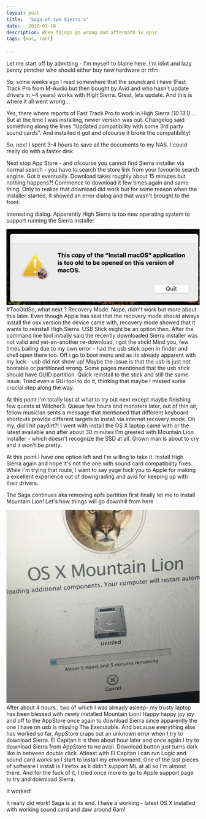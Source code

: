 ```yaml
---
layout:	post
title:	"Saga of two Sierra's"
date:	2018-02-18
description: When things go wrong and aftermath is epic
tags: [mac, rant]

---
```


Let me start off by admitting - I'm myself to blame here. I'm idiot and lazy penny pintcher who should either buy new hardware or rtfm.

So, some weeks ago I read somewhere that the soundcard I have (Fast Track Pro from M-Audio but then bought by Avid and who hasn't update drivers in ~4 years) works with High Sierra. Great, lets update. And this is where it all went wrong...

Yes, there where reports of Fast Track Pro to work in High Sierra *(10.13.1)* ... But at the time I was installing, newer version was out. Changelog said something along the lines "Updated compatibility with some 3rd party sound cards". And installed it got and ofcourse it broke the compatibility!

So, next I spent 3-4 hours to save all the documents to my NAS. I could really do with a faster disk.

Next stop App Store - and ofcourse you cannot find Sierra installer via normal search - you have to search the store link from your favourite search engine. Got it eventually. Download takes roughly about 15 minutes but nothing happens?! Commence to download it few times again and same thing. Only to realize that download did work but for some reason when the installer started, it showed an error dialog and that wasn't brought to the front.

Interesting dialog. Apparently High Sierra is too new operating system to support running the Sierra installer.

![](/img/1*rbLbDiSyMbHhGZBo3b2uag.png)#TooOldSo, what next ? Recovery Mode. Nope, didn't work but more about this later. Even though Apple has said that the recovery mode should always install the osx version the device came with, recovery mode showed that it wants to reinstall High Sierra. USB Stick might be an option then. After the command line tool initially said the recently downloaded Sierra installer was not valid and yet-an-another re-download, i got the stick! Mind you, few times bailing due to my own error - had the usb stick open in finder and shell open there too. Off i go to boot menu and as its already apparent with my luck - usb did not show up! Maybe the issue is that the usb is just not bootable or partitioned wrong. Some pages mentioned that the usb stick should have GUID partition. Quick reinstall to the stick and still the same issue. Tried even a GUI tool to do it, thinking that maybe I missed some crucial step along the way.

At this point I'm totally lost at what to try out next except maybe finishing few quests at Witcher3. Queue few hours and monsters later, out of thin air, fellow musician sents a message that mentioned that different keyboard shortcuts provide different targets to install via internet recovery mode. Oh my, did I hit paydirt?! I went with install the OS X laptop came with or the latest available and after about 30 minutes I'm greeted with Mountain Lion installer - which doesn't recognize the SSD at all. Grown man is about to cry and it won't be pretty.

At this point I have one option left and I'm willing to take it. Install High Sierra again and hope it's not the one with sound card compatibility fixes. While I'm trying that route, I want to say yuge fuck you to Apple for making a excellent experience out of downgrading and avid for keeping up with their drivers.

The Saga continues aka removing apfs partition first finally let me to install Mountain Lion! Let's how things will go downhill from here

![](/img/1*uzW34cTthkF0kcgv8zaX2w@2x.jpeg)After about 4 hours , two of which I was already asleep- my trusty laptop has been blessed with newly installed Mountain Lion! Happy happy joy joy and off to the AppStore once again to download Sierra since apparently the one I have on usb is missing The Executable. And because everything else has worked so far, AppStore craps out an unknown error when I try to download Sierra. El Capitan it is then about hour later and once again I try to download Sierra from AppStore to no avail. Download button just turns dark like in between double click. Atleast with El Capitan I can run Logic and sound card works so I start to install my environment. One of the last pieces of software I install is Firefox as it didn't support ML at all so I'm almost there. And for the fuck of it, I tried once more to go to Apple support page to try and download Sierra.

It worked!

It really did work! Saga is at its end. I have a working - latest OS X installed with working sound card and daw around 6am!
